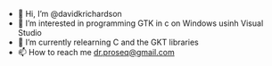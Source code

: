 - 👋 Hi, I’m @davidkrichardson
- 👀 I’m interested in programming GTK in c on Windows usinh Visual Studio
- 🌱 I’m currently relearning C and the GKT libraries 
- 📫 How to reach me dr.proseq@gmail.com

<!---
davidkrichardson/davidkrichardson is a ✨ special ✨ repository because its `README.md` (this file) appears on your GitHub profile.
You can click the Preview link to take a look at your changes.
--->
